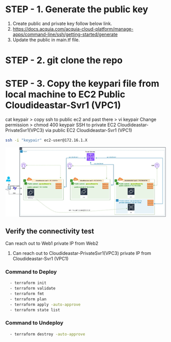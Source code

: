 # STEP - 1. Generate the public key


1. Create public and private key follow below link.
2. https://docs.acquia.com/acquia-cloud-platform/manage-apps/command-line/ssh/getting-started/generate
3. Update the public in main.tf file.  

# STEP - 2. git clone the repo

# STEP - 3. Copy the keypari file from local machine to EC2 Public Cloudideastar-Svr1 (VPC1)

cat keypair > copy
ssh to public ec2 and past there > vi keypair
Change permission > chmod 400 keypair
SSH to private EC2 Cloudideastar-PrivateSvr1(VPC3) via public EC2 Cloudideastar-Svr1 (VPC1)
```bash
ssh -i "keypair" ec2-user@172.16.1.X
```  
![header image](tgw.jpg)

## Verify the connectivity test

Can reach out to Web1 private IP from Web2
1. Can reach out to Cloudideastar-PrivateSvr1(VPC3) private IP from Cloudideastar-Svr1 (VPC1)



### Command to Deploy
```bash
  - terraform init
  - terraform validate
  - terraform fmt
  - terraform plan
  - terraform apply -auto-approve
  - terraform state list
```  
### Command to Undeploy  
```bash
  - terraform destroy -auto-approve
```  
